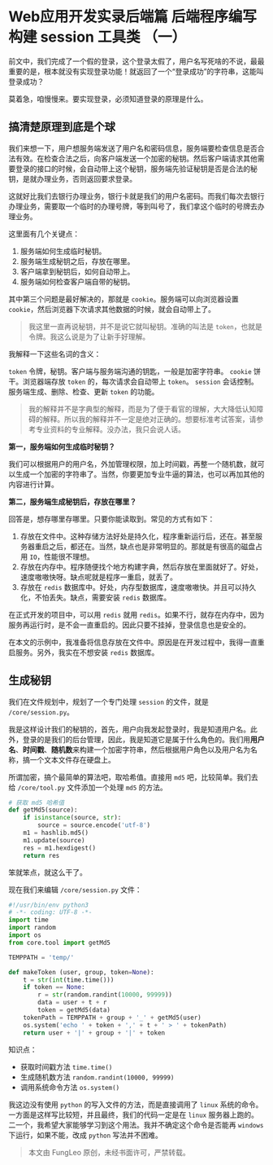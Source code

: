 # Web应用开发实录后端篇 后端程序编写 构建 session 工具类 （一）

前文中，我们完成了一个假的登录，这个登录太假了，用户名写死啥的不说，最最重要的是，根本就没有实现登录功能！就返回了一个“登录成功”的字符串，这能叫登录成功？

莫着急，咱慢慢来。要实现登录，必须知道登录的原理是什么。

## 搞清楚原理到底是个球

我们来想一下，用户想服务端发送了用户名和密码信息，服务端要检查信息是否合法有效。在检查合法之后，向客户端发送一个加密的秘钥。然后客户端请求其他需要登录的接口的时候，会自动带上这个秘钥，服务端先验证秘钥是否是合法的秘钥，是就办理业务，否则返回要求登录。

这就好比我们去银行办理业务，银行卡就是我们的用户名密码。而我们每次去银行办理业务，需要取一个临时的办理号牌，等到叫号了，我们拿这个临时的号牌去办理业务。

这里面有几个关键点：

1. 服务端如何生成临时秘钥。
2. 服务端生成秘钥之后，存放在哪里。
3. 客户端拿到秘钥后，如何自动带上。
4. 服务端如何检查客户端自带的秘钥。

其中第三个问题是最好解决的，那就是 `cookie`。服务端可以向浏览器设置 `cookie`，然后浏览器下次请求其他数据的时候，就会自动带上了。

> 我这里一直再说秘钥，并不是说它就叫秘钥。准确的叫法是 `token`，也就是令牌。我这么说是为了让新手好理解。

我解释一下这些名词的含义：

`token` 令牌，秘钥。客户端与服务端沟通的钥匙，一般是加密字符串。
`cookie` 饼干。浏览器端存放 `token` 的，每次请求会自动带上 `token`。
`session` 会话控制。服务端生成、删除、检查、更新 `token` 的功能。

> 我的解释并不是字典型的解释，而是为了便于看官的理解，大大降低认知障碍的解释。所以我的解释并不一定是绝对正确的。想要标准考试答案，请参考专业资料的专业解释。没办法，我只会说人话。

**第一，服务端如何生成临时秘钥？**

我们可以根据用户的用户名，外加管理权限，加上时间戳，再整一个随机数，就可以生成一个加密的字符串了。当然，你要更加专业牛逼的算法，也可以再加其他的内容进行计算。

**第二，服务端生成秘钥后，存放在哪里？**

回答是，想存哪里存哪里。只要你能读取到。常见的方式有如下：

1. 存放在文件中。这种存储方法好处是持久化，程序重新运行后，还在。甚至服务器重启之后，都还在。当然，缺点也是非常明显的。那就是有很高的磁盘占用 `IO`，性能很不理想。
2. 存放在内存中。程序随便找个地方构建字典，然后存放在里面就好了。好处，速度嗷嗷快呀。缺点呢就是程序一重启，就丢了。
3. 存放在 `redis` 数据库中。好处，内存型数据库，速度嗷嗷快。并且可以持久化，不怕丢失。缺点，需要安装 `redis` 数据库。

在正式开发的项目中，可以用 `redis` 就用 `redis`。如果不行，就存在内存中，因为服务再运行时，是不会一直重启的。因此只要不挂掉，登录信息也是安全的。

在本文的示例中，我准备将信息存放在文件中。原因是在开发过程中，我得一直重启服务。另外，我实在不想安装 `redis` 数据库。

## 生成秘钥

我们在文件规划中，规划了一个专门处理 `session` 的文件，就是 `/core/session.py`。

我是这样设计我们的秘钥的，首先，用户向我发起登录时，我是知道用户名。此外，登录的是我们的后台管理，因此，我是知道它是属于什么角色的。我们用**用户名**、**时间戳**、**随机数**来构建一个加密字符串，然后根据用户角色以及用户名为名称，搞一个文本文件存在硬盘上。

所谓加密，搞个最简单的算法吧，取哈希值。直接用 `md5` 吧，比较简单。我们去给 `/core/tool.py` 文件添加一个处理 `md5` 的方法。

```python
# 获取 md5 哈希值
def getMd5(source):
    if isinstance(source, str):
        source = source.encode('utf-8')
    m1 = hashlib.md5()
    m1.update(source)
    res = m1.hexdigest()
    return res
```

笨就笨点，就这么干了。

现在我们来编辑 `/core/session.py` 文件：

```python
#!/usr/bin/env python3
# -*- coding: UTF-8 -*-
import time
import random
import os
from core.tool import getMd5

TEMPPATH = 'temp/'

def makeToken (user, group, token=None):
    t = str(int(time.time()))
    if token == None:
        r = str(random.randint(10000, 99999))
        data = user + t + r
        token = getMd5(data)
    tokenPath = TEMPPATH + group + '_' + getMd5(user)
    os.system('echo ' + token + ',' + t + ' > ' + tokenPath)
    return user + '|' + group + '|' + token
```

知识点：

- 获取时间戳方法 `time.time()`
- 生成随机数方法 `random.randint(10000, 99999)`
- 调用系统命令方法 `os.system()`

我这边没有使用 `python` 的写入文件的方法，而是直接调用了 `linux` 系统的命令。一方面是这样写比较短，并且最终，我们的代码一定是在 `linux` 服务器上跑的。二一个，我希望大家能够学习到这个用法。我并不确定这个命令是否能再 `windows` 下运行，如果不能，改成 `python` 写法并不困难。

> 本文由 FungLeo 原创，未经书面许可，严禁转载。

